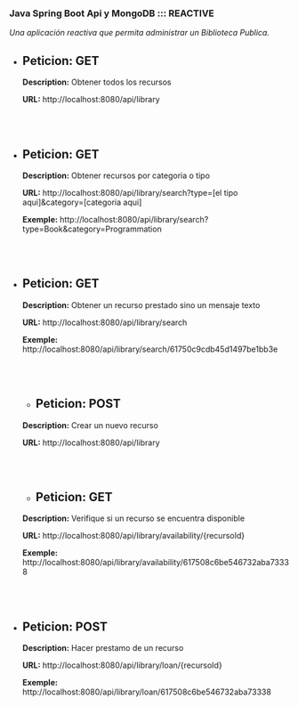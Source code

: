 ### Java Spring Boot Api y MongoDB ::: REACTIVE

*Una aplicación reactiva que permita administrar un Biblioteca Publica.*



- ## Peticion: GET

  **Description:** Obtener todos los recursos
  
  **URL:** http://localhost:8080/api/library

<br/> <br/>


- ## Peticion: GET

   **Description:** Obtener recursos por categoria o tipo

   **URL:** http://localhost:8080/api/library/search?type=[el tipo aqui]&category=[categoria aqui]
   
   **Exemple:** http://localhost:8080/api/library/search?type=Book&category=Programmation

<br/> <br/>

- ## Peticion: GET

  **Description:** Obtener un recurso prestado sino un mensaje texto
  
  **URL:** http://localhost:8080/api/library/search
  
  **Exemple:** http://localhost:8080/api/library/search/61750c9cdb45d1497be1bb3e
  
  
  <br/> <br/>
  
  - ## Peticion: POST

  **Description:** Crear un nuevo recurso
  
  **URL:** http://localhost:8080/api/library
  
  
  <br/> <br/>
  
  - ## Peticion: GET

  **Description:** Verifique si un recurso se encuentra disponible
  
  **URL:** http://localhost:8080/api/library/availability/{recursoId}
  
  **Exemple:** http://localhost:8080/api/library/availability/617508c6be546732aba73338
  
  
  <br/> <br/>
  
  
- ## Peticion: POST

  **Description:** Hacer prestamo de un recurso
  
  **URL:** http://localhost:8080/api/library/loan/{recursoId}
  
  **Exemple:** http://localhost:8080/api/library/loan/617508c6be546732aba73338
  
  
  
  
  
